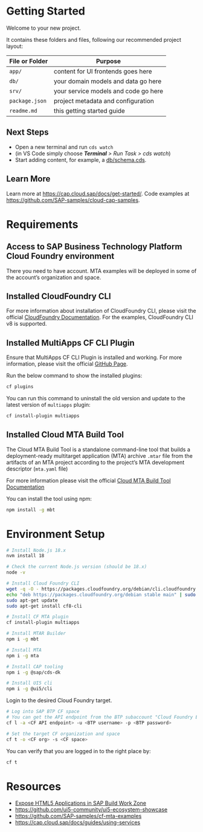 # Getting Started

Welcome to your new project.

It contains these folders and files, following our recommended project layout:

| File or Folder | Purpose                              |
| -------------- | ------------------------------------ |
| `app/`         | content for UI frontends goes here   |
| `db/`          | your domain models and data go here  |
| `srv/`         | your service models and code go here |
| `package.json` | project metadata and configuration   |
| `readme.md`    | this getting started guide           |

## Next Steps

- Open a new terminal and run `cds watch`
- (in VS Code simply choose _**Terminal** > Run Task > cds watch_)
- Start adding content, for example, a [db/schema.cds](db/schema.cds).

## Learn More

Learn more at https://cap.cloud.sap/docs/get-started/.
Code examples at https://github.com/SAP-samples/cloud-cap-samples.

# Requirements

## Access to SAP Business Technology Platform Cloud Foundry environment

There you need to have account. MTA examples will be deployed in some of the account’s organization and space.

## Installed CloudFoundry CLI

For more information about installation of CloudFoundry CLI, please visit the official [CloudFoundry Documentation](https://docs.cloudfoundry.org/cf-cli/install-go-cli.html). For the examples, CloudFoundry CLI v8 is supported.

## Installed MultiApps CF CLI Plugin

Ensure that MultiApps CF CLI Plugin is installed and working. For more information, please visit the official [GitHub Page](https://github.com/cloudfoundry-incubator/multiapps-cli-plugin#download-and-installation).

Run the below command to show the installed plugins:

```bash
cf plugins
```

You can run this command to uninstall the old version and update to the latest version of `multiapps` plugin:

```bash
cf install-plugin multiapps
```

## Installed Cloud MTA Build Tool

The Cloud MTA Build Tool is a standalone command-line tool that builds a deployment-ready multitarget application (MTA) archive `.mtar` file from the artifacts of an MTA project according to the project’s MTA development descriptor (`mta.yaml` file)

For more information please visit the official [Cloud MTA Build Tool Documentation](https://sap.github.io/cloud-mta-build-tool/)

You can install the tool using npm:

```bash
npm install -g mbt
```

# Environment Setup

```bash
# Install Node.js 18.x
nvm install 18

# Check the current Node.js version (should be 18.x)
node -v

# Install Cloud Foundry CLI
wget -q -O - https://packages.cloudfoundry.org/debian/cli.cloudfoundry.org.key | sudo apt-key add -
echo "deb https://packages.cloudfoundry.org/debian stable main" | sudo tee /etc/apt/sources.list.d/cloudfoundry-cli.list
sudo apt-get update
sudo apt-get install cf8-cli

# Install CF MTA plugin
cf install-plugin multiapps

# Install MTAR Builder
npm i -g mbt

# Install MTA
npm i -g mta

# Install CAP tooling
npm i -g @sap/cds-dk

# Install UI5 cli
npm i -g @ui5/cli
```

Login to the desired Cloud Foundry target.

```bash
# Log into SAP BTP CF space
# You can get the API endpoint from the BTP subaccount "Cloud Foundry Environment" section
cf l -a <CF API endpoint> -u <BTP username> -p <BTP password>

# Set the target CF organization and space
cf t -o <CF org> -s <CF space>
```

You can verify that you are logged in to the right place by:

```bash
cf t
```

# Resources

- [Expose HTML5 Applications in SAP Build Work Zone](https://help.sap.com/docs/build-work-zone-standard-edition/sap-build-work-zone-standard-edition/expose-html5-applications-in-sap-build-work-zone-standard-edition)
- https://github.com/ui5-community/ui5-ecosystem-showcase
- https://github.com/SAP-samples/cf-mta-examples
- https://cap.cloud.sap/docs/guides/using-services

